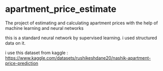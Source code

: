 # apartment_price_estimate
The project of estimating and calculating apartment prices with the help of machine learning and neural networks

this is a standard neural network by supervised learning.
i used structured data on it.


i use this dataset from kaggle :
https://www.kaggle.com/datasets/rushikeshdane20/nashik-apartment-price-prediction
